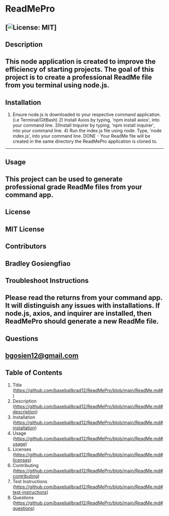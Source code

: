 # ReadMePro
  [![License: MIT](https://img.shields.io/badge/license-MIT-red)]
  ---------------------------------------
  ## Description
  This node application is created to improve the efficiency of starting projects. The goal of this project is to create a professional ReadMe file from you terminal using node.js.
  ---------------------------------------
  ## Installation
  1) Ensure node.js is downloaded to your respective command application. (i.e Terminal/GitBash) 2) Install Axios by typing, 'npm install axios', into your command line. 3)Install Inquirer by typing, 'npm install inquirer', into your command line. 4) Run the index.js file using node. Type, 'node index.js', into your command line. DONE - Your ReadMe file will be created in the same directory the ReadMePro application is cloned to.
  ------------------------------------------
  ## Usage
  This project can be used to generate professional grade ReadMe files from your command app.
  ------------------------------------------
  ## License
  MIT License
  ------------------------------------------
  ## Contributors
  Bradley Gosiengfiao
  ------------------------------------------
  ## Troubleshoot Instructions
  Please read the returns from your command app. It will distinguish any issues with installations. If node.js, axios, and inquirer are installed, then ReadMePro should generate a new ReadMe file.
  ------------------------------------------
  ## Questions
  bgosien12@gmail.com
  ---------------------------------------
  ## Table of Contents
1) Title (https://github.com/baseballbrad12/ReadMePro/blob/main/ReadMe.md#)
2) Description (https://github.com/baseballbrad12/ReadMePro/blob/main/ReadMe.md#description)
3) Installation (https://github.com/baseballbrad12/ReadMePro/blob/main/ReadMe.md#installation)
4) Usage (https://github.com/baseballbrad12/ReadMePro/blob/main/ReadMe.md#usage)
5) Licenses (https://github.com/baseballbrad12/ReadMePro/blob/main/ReadMe.md#licenses)
6) Contributing (https://github.com/baseballbrad12/ReadMePro/blob/main/ReadMe.md#contributing)
7) Test Instructions (https://github.com/baseballbrad12/ReadMePro/blob/main/ReadMe.md#test-instructions)
8) Questions (https://github.com/baseballbrad12/ReadMePro/blob/main/ReadMe.md#questions)